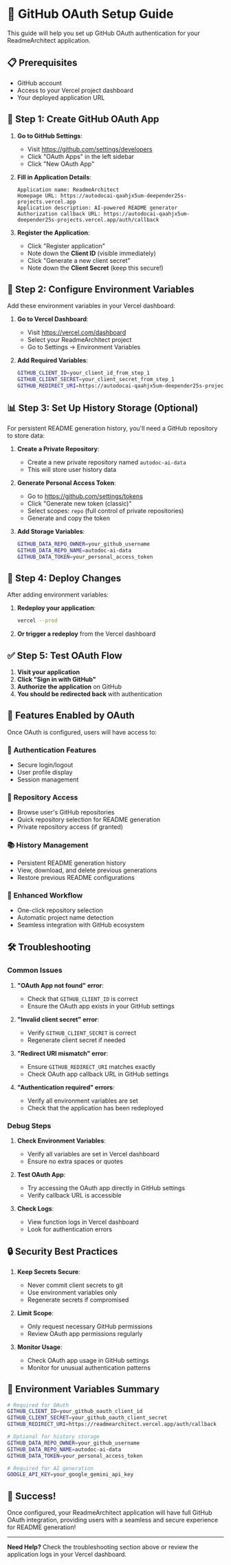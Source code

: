# 🔐 GitHub OAuth Setup Guide

This guide will help you set up GitHub OAuth authentication for your ReadmeArchitect application.

## 📋 Prerequisites

- GitHub account
- Access to your Vercel project dashboard
- Your deployed application URL

## 🚀 Step 1: Create GitHub OAuth App

1. **Go to GitHub Settings**:
   - Visit https://github.com/settings/developers
   - Click "OAuth Apps" in the left sidebar
   - Click "New OAuth App"

2. **Fill in Application Details**:
   ```
   Application name: ReadmeArchitect
   Homepage URL: https://autodocai-qaahjx5um-deepender25s-projects.vercel.app
   Application description: AI-powered README generator
   Authorization callback URL: https://autodocai-qaahjx5um-deepender25s-projects.vercel.app/auth/callback
   ```

3. **Register the Application**:
   - Click "Register application"
   - Note down the **Client ID** (visible immediately)
   - Click "Generate a new client secret"
   - Note down the **Client Secret** (keep this secure!)

## 🔧 Step 2: Configure Environment Variables

Add these environment variables in your Vercel dashboard:

1. **Go to Vercel Dashboard**:
   - Visit https://vercel.com/dashboard
   - Select your ReadmeArchitect project
   - Go to Settings → Environment Variables

2. **Add Required Variables**:
   ```bash
   GITHUB_CLIENT_ID=your_client_id_from_step_1
   GITHUB_CLIENT_SECRET=your_client_secret_from_step_1
   GITHUB_REDIRECT_URI=https://autodocai-qaahjx5um-deepender25s-projects.vercel.app/auth/callback
   ```

## 📊 Step 3: Set Up History Storage (Optional)

For persistent README generation history, you'll need a GitHub repository to store data:

1. **Create a Private Repository**:
   - Create a new private repository named `autodoc-ai-data`
   - This will store user history data

2. **Generate Personal Access Token**:
   - Go to https://github.com/settings/tokens
   - Click "Generate new token (classic)"
   - Select scopes: `repo` (full control of private repositories)
   - Generate and copy the token

3. **Add Storage Variables**:
   ```bash
   GITHUB_DATA_REPO_OWNER=your_github_username
   GITHUB_DATA_REPO_NAME=autodoc-ai-data
   GITHUB_DATA_TOKEN=your_personal_access_token
   ```

## 🔄 Step 4: Deploy Changes

After adding environment variables:

1. **Redeploy your application**:
   ```bash
   vercel --prod
   ```

2. **Or trigger a redeploy** from the Vercel dashboard

## ✅ Step 5: Test OAuth Flow

1. **Visit your application**
2. **Click "Sign in with GitHub"**
3. **Authorize the application** on GitHub
4. **You should be redirected back** with authentication

## 🎯 Features Enabled by OAuth

Once OAuth is configured, users will have access to:

### 🔐 **Authentication Features**
- Secure login/logout
- User profile display
- Session management

### 📁 **Repository Access**
- Browse user's GitHub repositories
- Quick repository selection for README generation
- Private repository access (if granted)

### 📚 **History Management**
- Persistent README generation history
- View, download, and delete previous generations
- Restore previous README configurations

### 🔄 **Enhanced Workflow**
- One-click repository selection
- Automatic project name detection
- Seamless integration with GitHub ecosystem

## 🛠️ Troubleshooting

### Common Issues

1. **"OAuth App not found" error**:
   - Check that `GITHUB_CLIENT_ID` is correct
   - Ensure the OAuth app exists in your GitHub settings

2. **"Invalid client secret" error**:
   - Verify `GITHUB_CLIENT_SECRET` is correct
   - Regenerate client secret if needed

3. **"Redirect URI mismatch" error**:
   - Ensure `GITHUB_REDIRECT_URI` matches exactly
   - Check OAuth app callback URL in GitHub settings

4. **"Authentication required" errors**:
   - Verify all environment variables are set
   - Check that the application has been redeployed

### Debug Steps

1. **Check Environment Variables**:
   - Verify all variables are set in Vercel dashboard
   - Ensure no extra spaces or quotes

2. **Test OAuth App**:
   - Try accessing the OAuth app directly in GitHub settings
   - Verify callback URL is accessible

3. **Check Logs**:
   - View function logs in Vercel dashboard
   - Look for authentication errors

## 🔒 Security Best Practices

1. **Keep Secrets Secure**:
   - Never commit client secrets to git
   - Use environment variables only
   - Regenerate secrets if compromised

2. **Limit Scope**:
   - Only request necessary GitHub permissions
   - Review OAuth app permissions regularly

3. **Monitor Usage**:
   - Check OAuth app usage in GitHub settings
   - Monitor for unusual authentication patterns

## 📝 Environment Variables Summary

```bash
# Required for OAuth
GITHUB_CLIENT_ID=your_github_oauth_client_id
GITHUB_CLIENT_SECRET=your_github_oauth_client_secret
GITHUB_REDIRECT_URI=https://readmearchitect.vercel.app/auth/callback

# Optional for history storage
GITHUB_DATA_REPO_OWNER=your_github_username
GITHUB_DATA_REPO_NAME=autodoc-ai-data
GITHUB_DATA_TOKEN=your_personal_access_token

# Required for AI generation
GOOGLE_API_KEY=your_google_gemini_api_key
```

## 🎉 Success!

Once configured, your ReadmeArchitect application will have full GitHub OAuth integration, providing users with a seamless and secure experience for README generation!

---

**Need Help?** Check the troubleshooting section above or review the application logs in your Vercel dashboard.